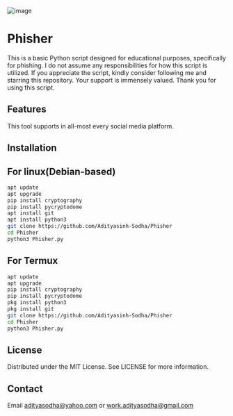 ![image](https://github.com/user-attachments/assets/9b03117d-ec0a-4858-88bb-6ada52f6c657)
# Phisher
This is a basic Python script designed for educational purposes, specifically for phishing.
I do not assume any responsibilities for how this script is utilized.
If you appreciate the script, kindly consider following me and starring this repository.
Your support is immensely valued. Thank you for using this script.
## Features
This tool supports in all-most every social media platform.
## Installation 
## For linux(Debian-based)
```bash
apt update
apt upgrade
pip install cryptography
pip install pycryptodome
apt install git
apt install python3
git clone https://github.com/Adityasinh-Sodha/Phisher
cd Phisher
python3 Phisher.py
```
## For Termux
```bash
apt update
apt upgrade
pip install cryptography
pip install pycryptodome
pkg install python3
pkg install git
git clone https://github.com/Adityasinh-Sodha/Phisher
cd Phisher
python3 Phisher.py
```
## License
Distributed under the MIT License. See LICENSE for more information.
## Contact 
Email adityasodha@yahoo.com or work.adityasodha@gmail.com
